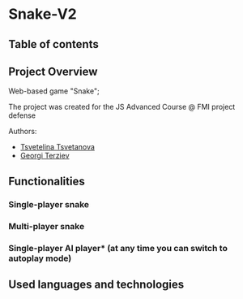 # Snake-V2

## Table of contents

## Project Overview
Web-based game "Snake";

The project was created for the JS Advanced Course @ FMI project defense

Authors:
- [Tsvetelina Tsvetanova](https://github.com/tswetti) 
- [Georgi Terziev](https://github.com/GeorgiTerziev02)

## Functionalities

### Single-player snake
### Multi-player snake
### Single-player AI player* (at any time you can switch to autoplay mode)

## Used languages and technologies
